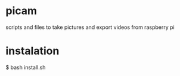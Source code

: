 # picam
scripts and files to take pictures and export videos from raspberry pi


# instalation
$ bash install.sh

